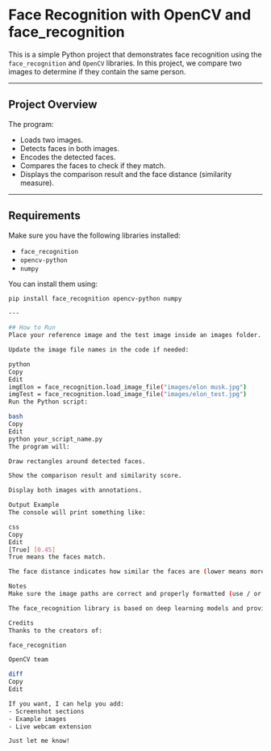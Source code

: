 # Face Recognition with OpenCV and face_recognition

This is a simple Python project that demonstrates face recognition using the `face_recognition` and `OpenCV` libraries. In this project, we compare two images to determine if they contain the same person.

---

## Project Overview

The program:
- Loads two images.
- Detects faces in both images.
- Encodes the detected faces.
- Compares the faces to check if they match.
- Displays the comparison result and the face distance (similarity measure).

---

## Requirements

Make sure you have the following libraries installed:
- `face_recognition`
- `opencv-python`
- `numpy`

You can install them using:
```bash
pip install face_recognition opencv-python numpy

---

## How to Run
Place your reference image and the test image inside an images folder.

Update the image file names in the code if needed:

python
Copy
Edit
imgElon = face_recognition.load_image_file("images/elon musk.jpg")
imgTest = face_recognition.load_image_file("images/elon_test.jpg")
Run the Python script:

bash
Copy
Edit
python your_script_name.py
The program will:

Draw rectangles around detected faces.

Show the comparison result and similarity score.

Display both images with annotations.

Output Example
The console will print something like:

css
Copy
Edit
[True] [0.45]
True means the faces match.

The face distance indicates how similar the faces are (lower means more similar).

Notes
Make sure the image paths are correct and properly formatted (use / or \\ depending on your OS).

The face_recognition library is based on deep learning models and provides high accuracy, but lighting, angles, and image quality can still affect results.

Credits
Thanks to the creators of:

face_recognition

OpenCV team

diff
Copy
Edit

If you want, I can help you add:
- Screenshot sections  
- Example images  
- Live webcam extension  

Just let me know!









